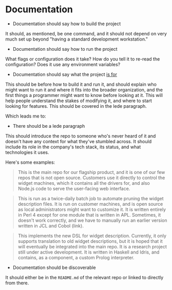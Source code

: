 # Documentation


* Documentation should say how to build the project

It should, as mentioned, be one command, and it should not depend on very much
set up beyond "having a standard development workstation."

* Documentation should say how to run the project

What flags or configuration does it take? How do you tell it to re-read
the configuration? Does it use any environment variables?

* Documentation should say what the project [is for](/posts/buried-lede)

This should be before how to build it and run it, and should
explain who might want to run it and where it fits into the broader
organization, and the first things a programmer might want to know
before looking at it. This will help people understand the stakes
of modifying it, and where to start looking for features. This
should be covered in the lede paragraph.

Which leads me to:

* There should be a lede paragraph

This should introduce the repo to someone who's never heard of it
and doesn't have any context for what they've stumbled across. It should
include its role in the company's tech stack, its status, and what
technologies it uses.

Here's some examples:

> This is the main repo for our flagship product, and it is one of
> our few repos that is not open source.
> Customers use it directly to control the widget machines, which it
> contains all the drivers for, and also Node.js code to serve
> the user-facing web interface.

> This is run as a twice-daily batch job to automate pruning the
> widget description files. It is run on customer machines, and is
> open source as local administrators might want to customize it.
> It is written entirely in Perl 4 except for one module that is
> written in APL. Sometimes, it doesn't work correctly, and we have
> to manually run an earlier version written in JCL and Cobol (link).

> This implements the new DSL for widget description. Currently, it only
> supports translation to old widget descriptions, but it is hoped that
> it will eventually be integrated into the main repo. It is a research
> project still under active development. It is written in Haskell
> and Idris, and contains, as a component, a custom Prolog interpreter.

* Documentation should be discoverable

It should either be in the `README.md` of the relevant repo or linked
to directly from there.
